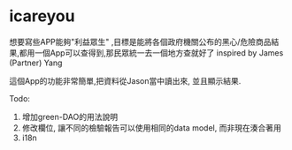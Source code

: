 icareyou
========

想要寫些APP能夠"利益眾生" ,目標是能將各個政府機關公布的黑心/危險商品結果,都用一個App可以查得到,那民眾統一去一個地方查就好了
inspired by James (Partner) Yang

這個App的功能非常簡單,把資料從Jason當中讀出來, 並且顯示結果.

Todo:
1. 增加green-DAO的用法說明 
2. 修改欄位, 讓不同的檢驗報告可以使用相同的data model, 而非現在湊合著用
3. i18n
